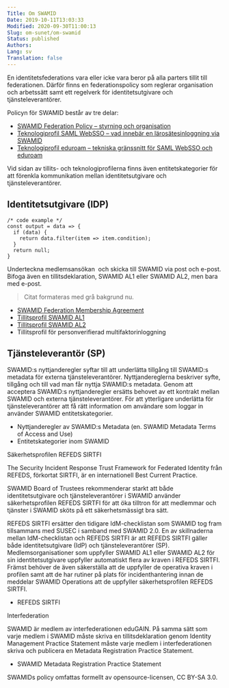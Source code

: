 ```yaml
---
Title: Om SWAMID
Date: 2019-10-11T13:03:33
Modified: 2020-09-30T11:00:13
Slug: om-sunet/om-swamid
Status: published
Authors: 
Lang: sv
Translation: false
---
```


En identitetsfederations vara eller icke vara beror på alla parters tillit till federationen. Därför finns en federationspolicy som reglerar organisation och arbetssätt samt ett regelverk för identitetsutgivare och tjänsteleverantörer.


Policyn för SWAMID består av tre delar:


* [SWAMID Federation Policy – styrning och organisation](/wp-content/uploads/2016/02/SWAMID-Federation-Policy-v2.1-FINAL.pdf)
* [Teknologiprofil SAML WebSSO – vad innebär en lärosätesinloggning via SWAMID](http://web-wp.sunet.se/swamid-saml-websso-technology-profile/)
* [Teknologiprofil eduroam – tekniska gränssnitt för SAML WebSSO och eduroam](http://web-wp.sunet.se/swamid-eduroam-technology-profile/)


Vid sidan av tillits- och teknologiprofilerna finns även entitetskategorier för att förenkla kommunikation mellan identitetsutgivare och tjänsteleverantörer.


Identitetsutgivare (IDP)
------------------------



```
/* code example */
const output = data => {
  if (data) {
    return data.filter(item => item.condition);
  }
  return null; 
}
```

Underteckna medlemsansökan  och skicka till SWAMID via post och e-post. Bifoga även en tillitsdeklaration, SWAMID AL1 eller SWAMID AL2, men bara med e-post.



> Citat formateras med grå bakgrund nu.
> 
> 


* [SWAMID Federation Membership Agreement](/wp-content/uploads/2015/12/swamid-membership-agreement2.1.pdf)
* [Tillitsprofil SWAMID AL1](http://web-wp.sunet.se/swamid-identity-assurance-level-1-profile/)
* [Tillitsprofil SWAMID AL2](http://web-wp.sunet.se/om-sunet/om-swamid/tillitsprofil-swamid-al2/)
* Tillitsprofil för personverifierad multifaktorinloggning


Tjänsteleverantör (SP)
----------------------


SWAMID:s nyttjanderegler syftar till att underlätta tillgång till SWAMID:s metadata för externa tjänsteleverantörer. Nyttjandereglerna beskriver syfte, tillgång och till vad man får nyttja SWAMID:s metadata. Genom att acceptera SWAMID:s nyttjanderegler ersätts behovet av ett kontrakt mellan SWAMID och externa tjänsteleverantörer. För att ytterligare underlätta för tjänsteleverantörer att få rätt information om användare som loggar in använder SWAMID entitetskategorier.


* Nyttjanderegler av SWAMID:s Metadata (en. SWAMID Metadata Terms of Access and Use)
* Entitetskategorier inom SWAMID


Säkerhetsprofilen REFEDS SIRTFI


The Security Incident Response Trust Framework for Federated Identity från REFEDS, förkortat SIRTFI, är en internationell Best Current Practice.


SWAMID Board of Trustees rekommenderar starkt att både identitetsutgivare och tjänsteleverantörer i SWAMID använder säkerhetsprofilen REFEDS SIRTFI för att öka tilltron för att medlemmar och tjänster i SWAMID sköts på ett säkerhetsmässigt bra sätt.


REFEDS SIRTFI ersätter den tidigare IdM-checklistan som SWAMID tog fram tillsammans med SUSEC i samband med SWAMID 2.0. En av skillnaderna mellan IdM-checklistan och REFEDS SIRTFI är att REFEDS SIRTFI gäller både identitetsutgivare (IdP) och tjänsteleverantörer (SP). Medlemsorganisationer som uppfyller SWAMID AL1 eller SWAMID AL2 för sin identitetsutgivare uppfyller automatiskt flera av kraven i REFEDS SIRTFI. Främst behöver de även säkerställa att de uppfyller de operativa kraven i profilen samt att de har rutiner på plats för incidenthantering innan de meddelar SWAMID Operations att de uppfyller säkerhetsprofilen REFEDS SIRTFI.


* REFEDS SIRTFI


Interfederation


SWAMID är medlem av interfederationen eduGAIN. På samma sätt som varje medlem i SWAMID måste skriva en tillitsdeklaration genom Identity Management Practice Statement måste varje medlem i interfederationen skriva och publicera en Metadata Registration Practice Statement.


* SWAMID Metadata Registration Practice Statement


SWAMIDs policy omfattas formellt av opensource-licensen, CC BY-SA 3.0.


